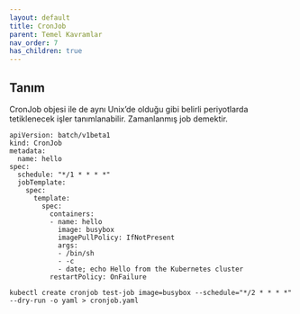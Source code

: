 ```yaml
---
layout: default
title: CronJob
parent: Temel Kavramlar
nav_order: 7
has_children: true
---
```


## Tanım
CronJob objesi ile de aynı Unix’de olduğu gibi belirli periyotlarda tetiklenecek işler tanımlanabilir. Zamanlanmış job demektir.

```
apiVersion: batch/v1beta1
kind: CronJob
metadata:
  name: hello
spec:
  schedule: "*/1 * * * *"
  jobTemplate:
    spec:
      template:
        spec:
          containers:
          - name: hello
            image: busybox
            imagePullPolicy: IfNotPresent
            args:
            - /bin/sh
            - -c
            - date; echo Hello from the Kubernetes cluster
          restartPolicy: OnFailure
```


```
kubectl create cronjob test-job image=busybox --schedule="*/2 * * * *" --dry-run -o yaml > cronjob.yaml
```